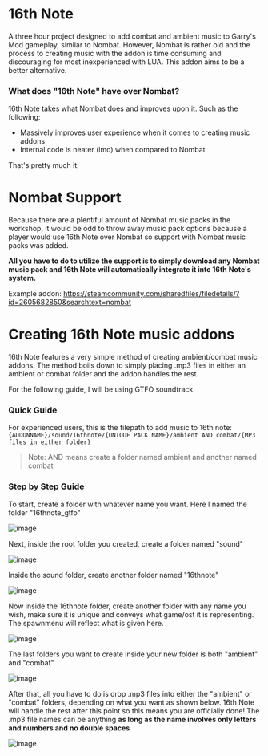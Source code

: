 # 16th Note
A three hour project designed to add combat and ambient music to Garry's Mod gameplay, similar to Nombat. However, Nombat is rather old and the process to creating music with the addon is time consuming and discouraging for most inexperienced with LUA.
This addon aims to be a better alternative.

### What does "16th Note" have over Nombat?
16th Note takes what Nombat does and improves upon it. Such as the following:

* Massively improves user experience when it comes to creating music addons
* Internal code is neater (imo) when compared to Nombat

That's pretty much it.

# Nombat Support
Because there are a plentiful amount of Nombat music packs in the workshop, it would be odd to throw away music pack options because a player would use 16th Note over Nombat so support with Nombat music packs was added.

**All you have to do to utilize the support is to simply download any Nombat music pack and 16th Note will automatically integrate it into 16th Note's system.**

Example addon:
https://steamcommunity.com/sharedfiles/filedetails/?id=2605682850&searchtext=nombat

# Creating 16th Note music addons
16th Note features a very simple method of creating ambient/combat music addons. The method boils down to simply placing .mp3 files in either an ambient or combat folder and the addon handles the rest. 

For the following guide, I will be using GTFO soundtrack.

### Quick Guide
For experienced users, this is the filepath to add music to 16th note:
`{ADDONNAME}/sound/16thnote/{UNIQUE PACK NAME}/ambient AND combat/{MP3 files in either folder}`
> Note: AND means create a folder named ambient and another named combat

### Step by Step Guide
To start, create a folder with whatever name you want. Here I named the folder "16thnote_gtfo"

![image](https://github.com/user-attachments/assets/74a670c9-a2f6-44ed-80dd-819219a14a7c)

Next, inside the root folder you created, create a folder named "sound"

![image](https://github.com/user-attachments/assets/9d11406b-5a31-4fc6-8b71-8ee412125420)

Inside the sound folder, create another folder named "16thnote"

![image](https://github.com/user-attachments/assets/16514de4-b096-4975-adee-b287d999650d)

Now inside the 16thnote folder, create another folder with any name you wish, make sure it is unique and conveys what game/ost it is representing. The spawnmenu will reflect what is given here.

![image](https://github.com/user-attachments/assets/88da7d5a-ced2-4668-bcef-fed8cd37be40)

The last folders you want to create inside your new folder is both "ambient" and "combat" 

![image](https://github.com/user-attachments/assets/29ece8d5-494e-4352-bd15-41fabf6682df)

After that, all you have to do is drop .mp3 files into either the "ambient" or "combat" folders, depending on what you want as shown below. 16th Note will handle the rest after this point so this means you are officially done!
The .mp3 file names can be anything **as long as the name involves only letters and numbers and no double spaces**

![image](https://github.com/user-attachments/assets/c8a5fb55-cb98-4f92-8456-c4a53e60653f)
